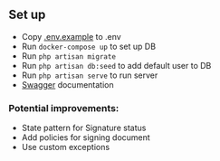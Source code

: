 ## Set up

 - Copy [.env.example](.env.example) to .env
 - Run `docker-compose up` to set up DB
 - Run `php artisan migrate`
 - Run `php artisan db:seed` to add default user to DB
 - Run `php artisan serve` to run server
 - [Swagger](http://localhost:8000/api/documentation) documentation

### Potential improvements:
 - State pattern for Signature status
 - Add policies for signing document
 - Use custom exceptions
